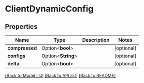 # ClientDynamicConfig

## Properties

Name | Type | Description | Notes
------------ | ------------- | ------------- | -------------
**compressed** | Option<**bool**> |  | [optional]
**configs** | Option<**String**> |  | [optional]
**delta** | Option<**bool**> |  | [optional]

[[Back to Model list]](../README.md#documentation-for-models) [[Back to API list]](../README.md#documentation-for-api-endpoints) [[Back to README]](../README.md)


